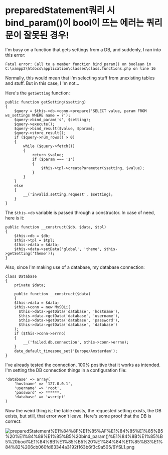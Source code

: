 # preparedStatement쿼리 시 bind_param()이 bool이 뜨는 에러는 쿼리문이 잘못된 경우!

I'm busy on a function that gets settings from a DB, and suddenly, I ran into this error:

```
Fatal error: Call to a member function bind_param() on boolean in C:\xampp2\htdocs\application\classes\class.functions.php on line 16

```

Normally, this would mean that I'm selecting stuff from unexisting tables and stuff. But in this case, I 'm not...

Here's the `getSetting` function:

```
public function getSetting($setting)
{
    $query = $this->db->conn->prepare('SELECT value, param FROM ws_settings WHERE name = ?');
    $query->bind_param('s', $setting);
    $query->execute();
    $query->bind_result($value, $param);
    $query->store_result();
    if ($query->num_rows() > 0)
    {
        while ($query->fetch())
        {
            return $value;
            if ($param === '1')
            {
                $this->tpl->createParameter($setting, $value);
            }
        }
    }
    else
    {
        __('invalid.setting.request', $setting);
    }
}

```

The `$this->db` variable is passed through a constructor. In case of need, here is it:

```
public function __construct($db, $data, $tpl)
{
    $this->db = $db;
    $this->tpl = $tpl;
    $this->data = $data;
    $this->data->setData('global', 'theme', $this->getSetting('theme'));
}

```

Also, since I'm making use of a database, my database connection:

```
class Database
{
    private $data;

    public function __construct($data)
    {
    $this->data = $data;
    $this->conn = new MySQLi(
      $this->data->getData('database', 'hostname'),
      $this->data->getData('database', 'username'),
      $this->data->getData('database', 'password'),
      $this->data->getData('database', 'database')
    );
    if ($this->conn->errno)
    {
        __('failed.db.connection', $this->conn->errno);
    }
    date_default_timezone_set('Europe/Amsterdam');
}

```

I've already tested the connection, 100% positive that it works as intended. I'm setting the DB connection things in a configuration file:

```
'database' => array(
    'hostname' => '127.0.0.1',
    'username' => 'root',
    'password' => ******,
    'database' => 'wscript'
)

```

Now the weird thing is; the table exists, the requested setting exists, the DB exists, but still, that error won't leave. Here's some proof that the DB is correct:

![preparedStatement%E1%84%8F%E1%85%AF%E1%84%85%E1%85%B5%20%E1%84%89%E1%85%B5%20bind_param()%E1%84%8B%E1%85%B5%20bool%E1%84%8B%E1%85%B5%20%E1%84%84%E1%85%B3%E1%84%82%206cb060fd63344a3192f163b6f3c9a505/6YSL1.png](preparedStatement%E1%84%8F%E1%85%AF%E1%84%85%E1%85%B5%20%E1%84%89%E1%85%B5%20bind_param()%E1%84%8B%E1%85%B5%20bool%E1%84%8B%E1%85%B5%20%E1%84%84%E1%85%B3%E1%84%82%206cb060fd63344a3192f163b6f3c9a505/6YSL1.png)
